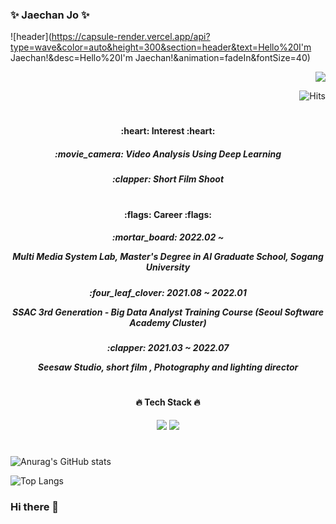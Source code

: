 <h3 align="left"> ✨ Jaechan Jo ✨ </h3>

![header](https://capsule-render.vercel.app/api?type=wave&color=auto&height=300&section=header&text=Hello%20I'm Jaechan!&desc=Hello%20I'm Jaechan!&animation=fadeIn&fontSize=40)


<div align="right">

<a href="https://blog.naver.com/jjc123a">
  <img src="https://img.shields.io/badge/Blog-4B0150?style=flat-square&logo=Blogger&logoColor=white"/></a>
  
![Hits](https://hits.seeyoufarm.com/api/count/incr/badge.svg?url=https%3A%2F%2Fgithub.com%2Fjaechanjo%2Fhit-counter&count_bg=%23FFA500&title_bg=%23555555&icon=hey.svg&icon_color=%23E7E7E7&title=hits&edge_flat=true)

</div>

#
<div align="center">
<h4 align="center"> :heart: Interest :heart: </h4>
<h5 align="center"> :movie_camera: Video Analysis Using Deep Learning </h5>
<h5 align="center"> :clapper: Short Film Shoot </div>

#
<div align="center">
<h4 align="center"> :flags: Career :flags: </h4>
<h5 align="center"> :mortar_board: 2022.02 ~  
  
  Multi Media System Lab, Master's Degree in AI Graduate School, Sogang University </h5>
<h5 align="center"> :four_leaf_clover: 2021.08 ~ 2022.01  
  
  SSAC 3rd Generation - Big Data Analyst Training Course (Seoul Software Academy Cluster) </h5>
<h5 align="center"> :clapper: 2021.03 ~ 2022.07  
  
  Seesaw Studio, short film <Blade>, Photography and lighting director</h5>
</div>

#
<div align="center">
<h4 align="center"> 🔥 Tech Stack 🔥 </h4>
<img src="https://img.shields.io/badge/Python-3776AB?style=flat-square&logo=Python&logoColor=white"/>
<img src="https://img.shields.io/badge/Pytorch-EE4C2C?style=flat-square&logo=Pytorch&logoColor=white"/>
</div>

#
<div align="left">

![Anurag's GitHub stats](https://github-readme-stats.vercel.app/api?username=jaechanjo&show_icons=true&theme=swift)

![Top Langs](https://github-readme-stats.vercel.app/api/top-langs/?username=jaechanjo&layout=compact&theme=swift)

</div>  
  
### Hi there 👋

<!--
**jaechanjo/jaechanjo** is a ✨ _special_ ✨ repository because its `README.md` (this file) appears on your GitHub profile.

Here are some ideas to get you started:

- 🔭 I’m currently working on ...
- 🌱 I’m currently learning ...
- 👯 I’m looking to collaborate on ...
- 🤔 I’m looking for help with ...
- 💬 Ask me about ...
- 📫 How to reach me: ...
- 😄 Pronouns: ...
- ⚡ Fun fact: ...
-->
